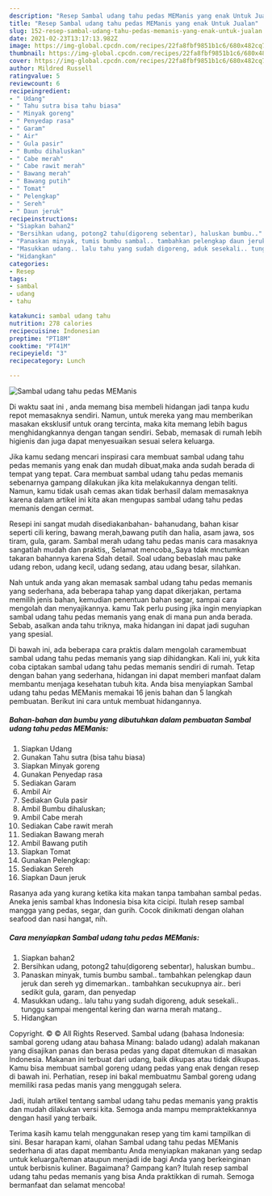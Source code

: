 ```yaml
---
description: "Resep Sambal udang tahu pedas MEManis yang enak Untuk Jualan"
title: "Resep Sambal udang tahu pedas MEManis yang enak Untuk Jualan"
slug: 152-resep-sambal-udang-tahu-pedas-memanis-yang-enak-untuk-jualan
date: 2021-02-23T13:17:13.982Z
image: https://img-global.cpcdn.com/recipes/22fa8fbf9851b1c6/680x482cq70/sambal-udang-tahu-pedas-memanis-foto-resep-utama.jpg
thumbnail: https://img-global.cpcdn.com/recipes/22fa8fbf9851b1c6/680x482cq70/sambal-udang-tahu-pedas-memanis-foto-resep-utama.jpg
cover: https://img-global.cpcdn.com/recipes/22fa8fbf9851b1c6/680x482cq70/sambal-udang-tahu-pedas-memanis-foto-resep-utama.jpg
author: Mildred Russell
ratingvalue: 5
reviewcount: 6
recipeingredient:
- " Udang"
- " Tahu sutra bisa tahu biasa"
- " Minyak goreng"
- " Penyedap rasa"
- " Garam"
- " Air"
- " Gula pasir"
- " Bumbu dihaluskan"
- " Cabe merah"
- " Cabe rawit merah"
- " Bawang merah"
- " Bawang putih"
- " Tomat"
- " Pelengkap"
- " Sereh"
- " Daun jeruk"
recipeinstructions:
- "Siapkan bahan2"
- "Bersihkan udang, potong2 tahu(digoreng sebentar), haluskan bumbu.."
- "Panaskan minyak, tumis bumbu sambal.. tambahkan pelengkap daun jeruk dan sereh yg dimemarkan.. tambahkan secukupnya air.. beri sedikit gula, garam, dan penyedap"
- "Masukkan udang.. lalu tahu yang sudah digoreng, aduk sesekali.. tunggu sampai mengental kering dan warna merah matang.."
- "Hidangkan"
categories:
- Resep
tags:
- sambal
- udang
- tahu

katakunci: sambal udang tahu 
nutrition: 278 calories
recipecuisine: Indonesian
preptime: "PT18M"
cooktime: "PT41M"
recipeyield: "3"
recipecategory: Lunch

---
```



![Sambal udang tahu pedas MEManis](https://img-global.cpcdn.com/recipes/22fa8fbf9851b1c6/680x482cq70/sambal-udang-tahu-pedas-memanis-foto-resep-utama.jpg)

Di waktu  saat ini , anda memang bisa membeli hidangan jadi tanpa kudu repot memasaknya sendiri. Namun, untuk mereka yang mau memberikan masakan eksklusif untuk orang tercinta, maka kita memang lebih bagus menghidangkannya dengan tangan sendiri. Sebab, memasak di rumah lebih higienis dan juga dapat menyesuaikan sesuai selera keluarga.

Jika kamu sedang mencari inspirasi cara membuat sambal udang tahu pedas memanis yang enak dan mudah dibuat,maka anda sudah berada di tempat yang tepat. Cara membuat sambal udang tahu pedas memanis  sebenarnya gampang dilakukan jika kita melakukannya dengan teliti. Namun, kamu tidak usah cemas akan tidak berhasil dalam memasaknya 
karena dalam artikel ini kita akan mengupas sambal udang tahu pedas memanis dengan cermat.  

Resepi ini sangat mudah disediakanbahan- bahanudang, bahan kisar seperti cili kering, bawang merah,bawang putih dan halia, asam jawa, sos tiram, gula, garam. Sambal merah udang tahu pedas manis cara masaknya sangatlah mudah dan praktis,, Selamat mencoba,,Saya tdak mnctumkan takaran bahannya karena Sdah detail. Soal udang bebaslah mau pake udang rebon, udang kecil, udang sedang, atau udang besar, silahkan.

Nah untuk anda yang akan memasak sambal udang tahu pedas memanis yang sederhana, ada beberapa tahap yang dapat dikerjakan, pertama memilih jenis bahan, kemudian penentuan bahan segar, sampai cara mengolah dan menyajikannya. kamu Tak perlu pusing jika ingin menyiapkan sambal udang tahu pedas memanis yang enak di mana pun anda berada. Sebab, asalkan anda  tahu triknya, maka hidangan ini dapat jadi suguhan yang spesial.

Di bawah ini, ada beberapa cara praktis  dalam mengolah caramembuat sambal udang tahu pedas memanis yang siap dihidangkan. Kali ini, yuk kita coba ciptakan sambal udang tahu pedas memanis sendiri di rumah. Tetap dengan bahan yang sederhana, hidangan ini dapat memberi manfaat dalam membantu menjaga kesehatan tubuh kita. Anda bisa menyiapkan Sambal udang tahu pedas MEManis memakai 16 jenis bahan dan 5 langkah pembuatan. Berikut ini cara untuk membuat hidangannya.

<!--inarticleads1-->

##### Bahan-bahan dan bumbu yang dibutuhkan dalam pembuatan Sambal udang tahu pedas MEManis:

1. Siapkan  Udang
1. Gunakan  Tahu sutra (bisa tahu biasa)
1. Siapkan  Minyak goreng
1. Gunakan  Penyedap rasa
1. Sediakan  Garam
1. Ambil  Air
1. Sediakan  Gula pasir
1. Ambil  Bumbu dihaluskan;
1. Ambil  Cabe merah
1. Sediakan  Cabe rawit merah
1. Sediakan  Bawang merah
1. Ambil  Bawang putih
1. Siapkan  Tomat
1. Gunakan  Pelengkap:
1. Sediakan  Sereh
1. Siapkan  Daun jeruk


Rasanya ada yang kurang ketika kita makan tanpa tambahan sambal pedas. Aneka jenis sambal khas Indonesia bisa kita cicipi. Itulah resep sambal mangga yang pedas, segar, dan gurih. Cocok dinikmati dengan olahan seafood dan nasi hangat, nih. 

<!--inarticleads2-->

##### Cara menyiapkan Sambal udang tahu pedas MEManis:

1. Siapkan bahan2
1. Bersihkan udang, potong2 tahu(digoreng sebentar), haluskan bumbu..
1. Panaskan minyak, tumis bumbu sambal.. tambahkan pelengkap daun jeruk dan sereh yg dimemarkan.. tambahkan secukupnya air.. beri sedikit gula, garam, dan penyedap
1. Masukkan udang.. lalu tahu yang sudah digoreng, aduk sesekali.. tunggu sampai mengental kering dan warna merah matang..
1. Hidangkan


Copyright. © © All Rights Reserved. Sambal udang (bahasa Indonesia: sambal goreng udang atau bahasa Minang: balado udang) adalah makanan yang disajikan panas dan berasa pedas yang dapat ditemukan di masakan Indonesia. Makanan ini terbuat dari udang, baik dikupas atau tidak dikupas. Kamu bisa membuat sambal goreng udang pedas yang enak dengan resep di bawah ini. Perhatian, resep ini bakal membuatmu Sambal goreng udang memiliki rasa pedas manis yang menggugah selera. 

Jadi, itulah artikel tentang  sambal udang tahu pedas memanis  yang praktis dan mudah dilakukan versi kita. Semoga anda mampu mempraktekkannya dengan hasil yang terbaik. 

Terima kasih kamu telah menggunakan resep yang tim kami tampilkan di sini. Besar harapan kami, olahan  Sambal udang tahu pedas MEManis sederhana di atas dapat membantu Anda menyiapkan makanan yang sedap untuk keluarga/teman ataupun menjadi ide bagi Anda yang berkeinginan untuk berbisnis kuliner. Bagaimana? Gampang kan? Itulah resep sambal udang tahu pedas memanis yang bisa Anda praktikkan di rumah. Semoga bermanfaat dan selamat mencoba!

